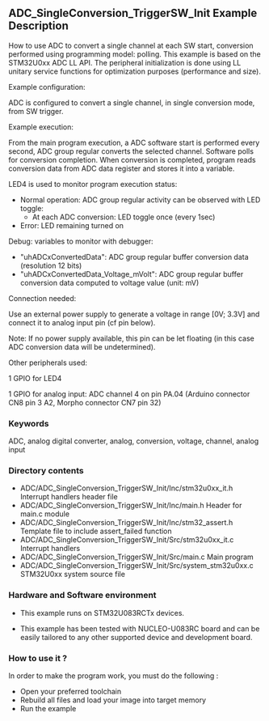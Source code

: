 ## <b>ADC_SingleConversion_TriggerSW_Init Example Description</b>

How to use ADC to convert a single channel at each SW start,
conversion performed using programming model: polling.
This example is based on the STM32U0xx ADC LL API.
The peripheral initialization is done using LL unitary service functions
for optimization purposes (performance and size).

Example configuration:

ADC is configured to convert a single channel, in single conversion mode,
from SW trigger.

Example execution:

From the main program execution, a ADC software start is performed
every second, ADC group regular converts the selected channel.
Software polls for conversion completion.
When conversion is completed, program reads conversion data from ADC data register
and stores it into a variable.

LED4 is used to monitor program execution status:

- Normal operation: ADC group regular activity can be observed with LED toggle:
  - At each ADC conversion: LED toggle once (every 1sec)
- Error: LED remaining turned on

Debug: variables to monitor with debugger:

- "uhADCxConvertedData": ADC group regular buffer conversion data (resolution 12 bits)
- "uhADCxConvertedData_Voltage_mVolt": ADC group regular buffer conversion data computed to voltage value (unit: mV)

Connection needed:

Use an external power supply to generate a voltage in range [0V; 3.3V]
and connect it to analog input pin (cf pin below).

Note: If no power supply available, this pin can be let floating (in this case
      ADC conversion data will be undetermined).

Other peripherals used:

  1 GPIO for LED4

  1 GPIO for analog input: ADC channel 4 on pin PA.04 (Arduino connector CN8 pin 3 A2, Morpho connector CN7 pin 32)

### <b>Keywords</b>

ADC, analog digital converter, analog, conversion, voltage, channel, analog input

### <b>Directory contents</b>

  - ADC/ADC_SingleConversion_TriggerSW_Init/Inc/stm32u0xx_it.h          Interrupt handlers header file
  - ADC/ADC_SingleConversion_TriggerSW_Init/Inc/main.h                  Header for main.c module
  - ADC/ADC_SingleConversion_TriggerSW_Init/Inc/stm32_assert.h          Template file to include assert_failed function
  - ADC/ADC_SingleConversion_TriggerSW_Init/Src/stm32u0xx_it.c          Interrupt handlers
  - ADC/ADC_SingleConversion_TriggerSW_Init/Src/main.c                  Main program
  - ADC/ADC_SingleConversion_TriggerSW_Init/Src/system_stm32u0xx.c      STM32U0xx system source file


### <b>Hardware and Software environment</b>

  - This example runs on STM32U083RCTx devices.

  - This example has been tested with NUCLEO-U083RC board and can be
    easily tailored to any other supported device and development board.

### <b>How to use it ?</b>

In order to make the program work, you must do the following :

 - Open your preferred toolchain
 - Rebuild all files and load your image into target memory
 - Run the example

